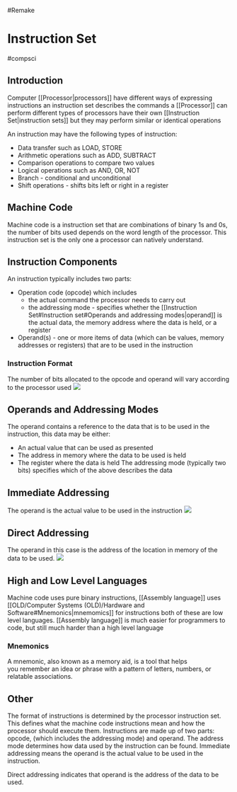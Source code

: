 #Remake 
# Instruction Set

#compsci

## Introduction

Computer [[Processor|processors]] have different ways of expressing instructions
an instruction set describes the commands a [[Processor]] can perform
different types of processors have their own [[Instruction Set|instruction sets]] but they may perform similar or identical operations

An instruction may have the following types of instruction:
- Data transfer such as LOAD, STORE
- Arithmetic operations such as ADD, SUBTRACT
- Comparison operations to compare two values
- Logical operations such as AND, OR, NOT
- Branch - conditional and unconditional
- Shift operations - shifts bits left or right in a register

## Machine Code

Machine code is a instruction set that are combinations of binary 1s and 0s, the number of bits used depends on the word length of the processor. This instruction set is the only one a processor can natively understand.

## Instruction Components

An instruction typically includes two parts:
- Operation code (opcode) which includes
	- the actual command the processor needs to carry out
	- the addressing mode - specifies whether the [[Instruction Set#Instruction set#Operands and addressing modes|operand]] is the actual data, the memory address where the data is held, or a register
- Operand(s) - one or more items of data (which can be values, memory addresses or registers) that are to be used in the instruction

### Instruction Format

The number of bits allocated to the opcode and operand will vary according to the processor used
![](https://i.imgur.com/8nN5dOz.png)

## Operands and Addressing Modes

The operand contains a reference to the data that is to be used in the instruction, this data may be either:
- An actual value that can be used as presented
- The address in memory where the data to be used is held
- The register where the data is held
The addressing mode (typically two bits) specifies which of the above describes the data

## Immediate Addressing

The operand is the actual value to be used in the instruction
![](https://i.imgur.com/GzN8EeB.png)

## Direct Addressing

The operand in this case is the address of the location in memory of the data to be used.
![](https://i.imgur.com/dqRMEhd.png)

## High and Low Level Languages

Machine code uses pure binary instructions, [[Assembly language]] uses [[OLD/Computer Systems (OLD)/Hardware and Software#Mnemonics|mnemomics]] for instructions both of these are low level languages.
[[Assembly language]] is much easier for programmers to code, but still much harder than a high level language

### Mnemonics

A mnemonic, also known as a memory aid, is a tool that helps you remember an idea or phrase with a pattern of letters, numbers, or relatable associations.

## Other

The format of instructions is determined by the processor
instruction set. This defines what the machine code instructions
mean and how the processor should execute them.
Instructions are made up of two parts: opcode, (which includes
the addressing mode) and operand.
The address mode determines how data used by the instruction
can be found. Immediate addressing means the operand is the
actual value to be used in the instruction.

Direct addressing indicates that operand is the address of the
data to be used.